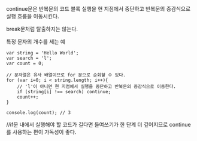 continue문은 반복문의 코드 블록 실행을 현 지점에서 중단하고 반복문의 증감식으로 실행 흐름을 이동시킨다.

break문처럼 탈출하지는 않는다.

특정 문자의 개수를 세는 예
```
var string = 'Hello World';
var search = 'l';
var count = 0;

// 문자열은 유사 배열이므로 for 문으로 순회할 수 있다.
for (var i=0; i < string.length; i++){
    // 'l'이 아니면 현 지점에서 실행을 중단하고 반복문의 증감식으로 이동한다.
    if (string[i] !== search) continue;
    count++;
}

console.log(count); // 3
```
//if문 내에서 실행해야 할 코드가 길다면 들여쓰기가 한 단계 더 깊어지므로 continue를 사용하는 편이 가독성이 좋다.

